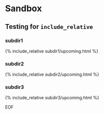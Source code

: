 # Sandbox  

## Testing for ```include_relative```  

### subdir1  
{% include_relative subdir1/upcoming.html %}  

### subdir2  
{% include_relative subdir2/upcoming.html %}  

### subdir3  
{% include_relative subdir3/upcoming.html %}  

EOF
